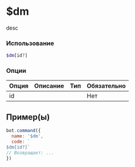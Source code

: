 # $dm
desc
### Использование
```php
$dm[id?]
```

### Опции

| Опция | Описание | Тип | Обязательно |
|--------|-------------|------|----------|
| id |  |  | Нет |  
## Пример(ы)

```javascript
bot.command({
  name: '$dm',
  code: `
$dm[id?]`
// Возвращает: ...
})
```